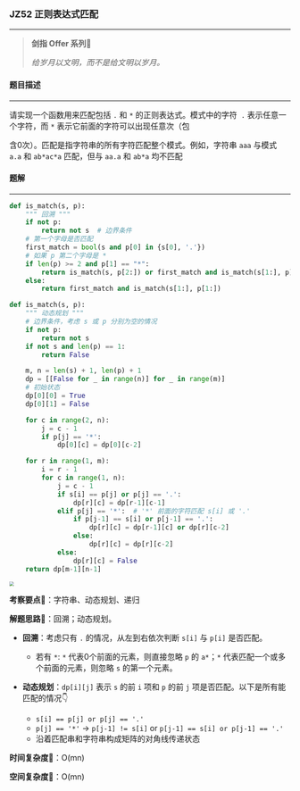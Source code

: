 ### JZ52 正则表达式匹配

---



> **剑指 Offer 系列**🌟
>
> *给岁月以文明，而不是给文明以岁月。*



#### 题目描述

---

请实现一个函数用来匹配包括 `.` 和 `*` 的正则表达式。模式中的字符` .` 表示任意一个字符，而 `*` 表示它前面的字符可以出现任意次（包

含0次）。匹配是指字符串的所有字符匹配整个模式。例如，字符串 `aaa` 与模式 `a.a` 和 `ab*ac*a` 匹配，但与 `aa.a` 和 `ab*a` 均不匹配



#### 题解

---

```python
def is_match(s, p):
    """ 回溯 """
    if not p:
        return not s  # 边界条件
    # 第一个字母是否匹配
    first_match = bool(s and p[0] in {s[0], '.'})
    # 如果 p 第二个字母是 *
    if len(p) >= 2 and p[1] == "*":
        return is_match(s, p[2:]) or first_match and is_match(s[1:], p)
    else:
        return first_match and is_match(s[1:], p[1:])
```



```python
def is_match(s, p):
    """ 动态规划 """
    # 边界条件，考虑 s 或 p 分别为空的情况
    if not p:
        return not s
    if not s and len(p) == 1:
        return False

    m, n = len(s) + 1, len(p) + 1
    dp = [[False for _ in range(n)] for _ in range(m)]
    # 初始状态
    dp[0][0] = True
    dp[0][1] = False

    for c in range(2, n):
        j = c - 1
        if p[j] == '*':
            dp[0][c] = dp[0][c-2]

    for r in range(1, m):
        i = r - 1
        for c in range(1, n):
            j = c - 1
            if s[i] == p[j] or p[j] == '.':
                dp[r][c] = dp[r-1][c-1]
            elif p[j] == '*':  # '*' 前面的字符匹配 s[i] 或 '.'
                if p[j-1] == s[i] or p[j-1] == '.':
                    dp[r][c] = dp[r-1][c] or dp[r][c-2]
                else:
                    dp[r][c] = dp[r][c-2]
            else:
                dp[r][c] = False
    return dp[m-1][n-1]
```



<img src="https://tva1.sinaimg.cn/large/007S8ZIlly1gitnca0hhjj30r20c6758.jpg" style="zoom:50%;" />



**考察要点**🍥：字符串、动态规划、递归

**解题思路**🍬：回溯；动态规划。

- **回溯**：考虑只有 `.` 的情况，从左到右依次判断 `s[i]` 与 `p[i]` 是否匹配。

  - 若有 `*`:  `*` 代表0个前面的元素，则直接忽略 `p` 的 `a*`；`*` 代表匹配一个或多个前面的元素，则忽略 `s` 的第一个元素。

- **动态规划**：`dp[i][j]` 表示 `s` 的前 `i` 项和 `p` 的前 `j` 项是否匹配。以下是所有能匹配的情况👇

  - `s[i] == p[j] or p[j] == '.'`
  - `p[j] == '*'` -> `p[j-1] != s[i]` or `p[j-1] == s[i] or p[j-1] == '.'`
  - 沿着匹配串和字符串构成矩阵的对角线传递状态

  

**时间复杂度**🍉：O(mn)

**空间复杂度**🍭：O(mn)

